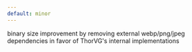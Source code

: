 ```yaml
---
default: minor
---
```


binary size improvement by removing external webp/png/jpeg dependencies in favor of ThorVG's internal implementations
